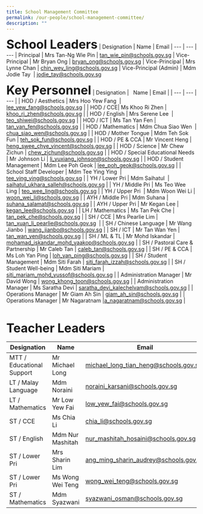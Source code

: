 ```yaml
---
title: School Management Committee
permalink: /our-people/school-management-committee/
description: ""
---
```

<font size=6>**School Leaders**</font>
|	Designation	|	Name	|	Email
|	---	|	---	|	---
|	Principal	|	Mrs Tan-Ng Wie Pin	|	tan_wie_pin@schools.gov.sg
|	Vice-Principal	|	Mr Bryan Ong	|	bryan_ong@schools.gov.sg
|	Vice-Principal	|	Mrs Lynne Chan	|	chin_wey_ling@schools.gov.sg
|	Vice-Principal (Admin)	|	Mdm Jodie Tay 	|	jodie_tay@schools.gov.sg


<font size=6>**Key Personnel**</font>
|	Designation	|	  Name	|	Email	|
|	---	|	---	|	---	|
|	HOD / Aesthetics	|	Mrs Hoo Yew Fang 	|	lee_yew_fang@schools.gov.sg	|
|	HOD / CCE|	Ms Khoo Ri Zhen	|	khoo_ri_zhen@schools.gov.sg	|
|	HOD / English	|	Mrs Serene Lee 	|	teo_shiwei@schools.gov.sg	|
|	HOD / ICT	|	Ms Tan Yan Fen	|	tan_yan_fen@schools.gov.sg	|
|	HOD / Mathematics	|	Mdm Chua Siao Wen 	|	chua_siao_wen@schools.gov.sg	|
|	HOD / Mother Tongue	|	Mdm Teh Sok Fun	|	teh_sok_fun@schools.gov.sg	|
|	HOD / PE & CCA	|	Mr Vincent Heng	|	heng_swee_chye_vincent@schools.gov.sg	|
|	HOD / Science	|	Mr Chew Zichun	|	chew_zichun@schools.gov.sg	|
|	HOD / Special Educational Needs	|	Mr Johnson Li	|	li_yuxiang_johnson@schools.gov.sg	|
|	HOD / Student Management	|	Mdm Lee Poh Geok	|	lee_poh_geok@schools.gov.sg	|
|	School Staff Developer	|	Mdm Tee Ying Ying 	|	tee_ying_ying@schools.gov.sg	|
|	YH / Lower Pri	|	Mdm Saihatul 	|	saihatul_ukhara_salleh@schools.gov.sg	|
|	YH / Middle Pri	|	Ms Teo Wee Ling	|	teo_wee_ling@schools.gov.sg	|
|	YH / Upper Pri 	|	Mdm Woon Wei Li	|	woon_wei_li@schools.gov.sg	|
|	AYH / Middle Pri	|	Mdm Suhana	|	suhana_salamat@schools.gov.sg	|
|	AYH / Upper Pri	|	Mr Kegan Lee	|	kegan_lee@schools.gov.sg	|
|	LH / Mathematics	|	Ms Tan Pek Che	|	tan_pek_che@schools.gov.sg	|
|	SH / CCE	|	Mrs Pearlie Lim	|	tan_xuan_li_pearlie@schools.gov.sg 	|
|	SH / Chinese Language	|	Mr Wang Jianbo	|	wang_jianbo@schools.gov.sg	|
|	SH / ICT	|	Mr Tan Wan Yen	|	tan_wan_yen@schools.gov.sg	|
|	SH / ML & TL	|	Mr Mohd Iskandar	|	mohamad_iskandar_mohd_yaakop@schools.gov.sg	|
|	SH / Pastoral Care & Partnership	|	Mr Caleb Tan	|	caleb_tan@schools.gov.sg	|
|	SH / PE & CCA	|	Ms Loh Yan Ping	|	loh_yan_ping@schools.gov.sg	|
|	SH / Student Management	|	Mdm Siti Farah	|	siti_farah_izzah@schools.gov.sg	|
|	SH / Student Well-being	|	Mdm Siti Mariam	|	siti_mariam_mohd_yussof@schools.gov.sg	|
|	Administration Manager	|	Mr David Wong	|	wong_khong_toon@schools.gov.sg	|
|	Administration Manager	|	Ms Saratha Devi	|	saratha_devi_kalechelvam@schools.gov.sg	|
|	Operations Manager	|	Mr Giam Ah Sin	|	giam_ah_sin@schools.gov.sg	|
|	Operations Manager	|	Mr Nagaratnam	|a_nagaratnam@schools.gov.sg	|

<br>

<font size=6>**Teacher Leaders**</font>

|	Designation	|	Name	|	Email	|
|	---	|	---	|	---	|
|	MTT / Educational Support	|	Mr Michael Long	|	michael_long_tian_heng@schools.gov.sg	|
|	LT / Malay Language	|	Mdm Noraini 	|	noraini_karsani@schools.gov.sg	|
|	LT / Mathematics	|	Mr Low Yew Fai	|	low_yew_fai@schools.gov.sg	|
|	ST / CCE	|	Ms Chia Li	|	chia_li@schools.gov.sg	|
|	ST / English	|	Mdm Nur Mashitah	|	nur_mashitah_hosaini@schools.gov.sg	|
|	ST / Lower Pri	|	Mrs Sharin Lim	|	ang_ming_sharin_audrey@schools.gov.sg	|
|	ST / Lower Pri	|	Ms Wong Wei Teng	|	wong_wei_teng@schools.gov.sg	|
|	ST / Mathematics	|	Mdm Syazwani	|	syazwani_osman@schools.gov.sg	|
